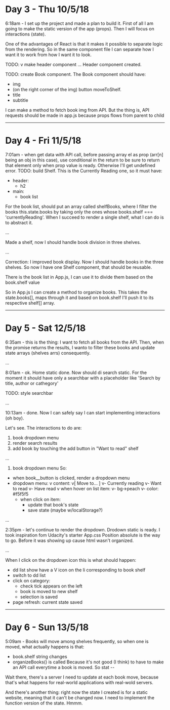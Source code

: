 # Day 3 - Thu 10/5/18
6:18am - I set up the project and made a plan to build it. 
First of all I am going to make the static version of the app (props). Then I will focus on interactions (state).

One of the advantages of React is that it makes it possible to separate logic from the rendering. So in the same component file I can separate how I want it to work from how I want it to look.

TODO: 
v make header component
...
Header component created. 

TODO: create Book component.
The Book component should have:
- img
- (on the right corner of the img) button moveToShelf.
- title
- subtitle

I can make a method to fetch book img from API. But the thing is, API requests should be made in app.js because props flows from parent to child

***

# Day 4 - Fri 11/5/18
7:01am - when get data with API call, before passing array el as prop (arr[n] being an obj in this case), use conditional in the return to be sure to return that element only when prop value is ready. Otherwise I'll get undefined error.
TODO: build Shelf.
This is the Currently Reading one, so it must have:
- header:
	* h2
- main:
	* book list
	
For the book list, should put an array called shelfBooks, where I filter the books this.state.books by taking only the ones whose books.shelf === 'currentlyReading'. When I succeed to render a single shelf, what I can do is to abstract it. 

...

Made a shelf, now I should handle book division in three shelves.

...

Correction: I improved book display.
Now I should handle books in the three shelves. So now I have one Shelf component, that should be reusable. 

There is the book list in App.js, I can use it to divide them based on the book.shelf value

So in App.js I can create a method to organize books. This takes the state.books[], maps through it and based on book.shelf I'll push it to its respective shelf[] array.


***

# Day 5 - Sat 12/5/18
6:35am - this is the thing: I want to fetch all books from the API. Then, when the promise returns the results, I wanto to filter these books and update state arrays (shelves arrs) consequently.

...

8:01am - ok. Home static done. Now should di search static. For the moment it should have only a searchbar with a placeholder like 'Search by title, author or cathegory'

TODO: style searchbar

...

10:13am - done. 
Now I can safely say I can start implementing interactions (oh boy). 

Let's see. The interactions to do are:
1. book dropdown menu
2. render search results 
3. add book by touching the add button in "Want to read" shelf

...

1. book dropdown menu
So:
* when book__button is clicked, render a dropdown menu
* dropdown menu:
	v content:
		v[ Move to...	  ]
		v- Currently reading
		v- Want to read
		v- Have read
	v when hover on list item:
		v- bg->peach
		v- color: #f5f5f5
	- when click on item:
		- update that book's state
		- save state (maybe w/localStorage?)
		
...

2:35pm - let's continue to render the dropdown. Drodown static is ready. I took inspiration fom Udacity's starter App.css
Position absolute is the way to go. Before it was showing up cause html wasn't organized.

...

When I click on the dropdown icon this is what should happen:
- dd list show have a V icon on the li corresponding to book shelf
- switch to dd list
- click on category: 
	* check tick appears on the left
	* book is moved to new shelf
	* selection is saved 
- page refresh: current state  saved


***

# Day 6 - Sun 13/5/18
5:09am - Books will move among shelves frequently, so when one is moved, what actually happens is that:
- book.shelf string changes
- organizeBooks() is called 
Because it's not good (I think) to have to make an API call everytime a book is moved. So stat --

Wait there, there's a server I need to update at each book move, because that's what happens for real-world applications with real-wold servers.

And there's another thing: right now the state I created is for a static website, meaning that it can't be changed now. I need to implement the function version of the state. Hmmm.
